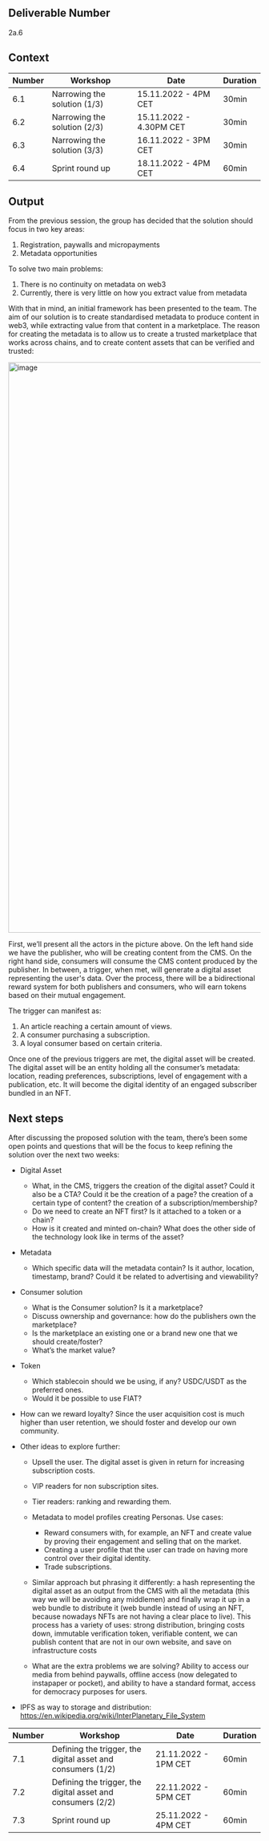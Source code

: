 ## Deliverable Number
2a.6

## Context

| Number        | Workshop      | Date         | Duration     |
| ------------- | ------------- |------------- |------------- |
| 6.1 | Narrowing the solution (1/3) |15.11.2022 - 4PM CET|30min|
| 6.2 | Narrowing the solution (2/3)  |15.11.2022 - 4.30PM CET|30min|
| 6.3 | Narrowing the solution (3/3)  |16.11.2022 - 3PM CET|30min|
| 6.4 | Sprint round up  |18.11.2022 - 4PM CET|60min|

## Output

From the previous session, the group has decided that the solution should focus in two key areas:
1. Registration, paywalls and micropayments
2. Metadata opportunities

To solve two main problems:
1. There is no continuity on metadata on web3
2. Currently, there is very little on how you extract value from metadata

With that in mind, an initial framework has been presented to the team. The aim of our solution is to create standardised metadata to produce content in web3, while extracting value from that content in a marketplace. The reason for creating the metadata is to allow us to create a trusted marketplace that works across chains, and to create content assets that can be verified and trusted:

<img width="1138" alt="image" src="https://user-images.githubusercontent.com/114009050/208706779-0b29588b-8eae-445c-9a14-324b3ddfcd9f.png">

First, we’ll present all the actors in the picture above. On the left hand side we have the publisher, who will be creating content from the CMS. On the right hand side, consumers will consume the CMS content produced by the publisher. In between, a trigger, when met, will generate a digital asset representing the user's data. Over the process, there will be a bidirectional reward system for both publishers and consumers, who will earn tokens based on their mutual engagement.


The trigger can manifest as:
1. An article reaching a certain amount of views.
2. A consumer purchasing a subscription.
3. A loyal consumer based on certain criteria.

Once one of the previous triggers are met, the digital asset will be created. The digital asset will be an entity holding all the consumer’s metadata: location, reading preferences, subscriptions, level of engagement with a publication, etc. It will become the digital identity of an engaged subscriber bundled in an NFT.

## Next steps
After discussing the proposed solution with the team, there’s been some open points and questions that will be the focus to keep refining the solution over the next two weeks:

- Digital Asset
  - What, in the CMS, triggers the creation of the digital asset? Could it also be a CTA? Could it be the creation of a page? the creation of a certain type of content? the creation of a subscription/membership?
  - Do we need to create an NFT first? Is it attached to a token or a chain?
  - How is it created and minted on-chain? What does the other side of the technology look like in terms of the asset?

- Metadata
  - Which specific data will the metadata contain? Is it author, location, timestamp, brand? Could it be related to advertising and viewability? 

- Consumer solution
  - What is the Consumer solution? Is it a marketplace? 
  - Discuss ownership and governance: how do the publishers own the marketplace? 
  - Is the marketplace an existing one or a brand new one that we should create/foster?
  - What’s the market value?

- Token
  - Which stablecoin should we be using, if any? USDC/USDT as the preferred ones.
  - Would it be possible to use FIAT? 

- How can we reward loyalty? Since the user acquisition cost is much higher than user retention, we should foster and develop our own community. 

- Other ideas to explore further:
  - Upsell the user. The digital asset is given in return for increasing subscription costs.

  - VIP readers for non subscription sites.

  - Tier readers: ranking and rewarding them.

  - Metadata to model profiles creating Personas. Use cases:
    - Reward consumers with, for example, an NFT and create value by proving their engagement and selling that on the market. 
    - Creating a user profile that the user can trade on having more control over their digital identity.
    - Trade subscriptions.

  - Similar approach but phrasing it differently: a hash representing the digital asset as an output from the CMS with all the metadata (this way we will be avoiding any middlemen) and finally wrap it up in a web bundle to distribute it (web bundle instead of using an NFT, because nowadays NFTs are not having a clear place to live). This process has a variety of uses: strong distribution, bringing costs down, immutable verification token, verifiable content, we can publish content that are not in our own website, and save on infrastructure costs

  - What are the extra problems we are solving? Ability to access our media from behind paywalls, offline access (now delegated to instapaper or pocket), and ability to have a standard format, access for democracy purposes for users.

 - IPFS as way to storage and distribution: https://en.wikipedia.org/wiki/InterPlanetary_File_System


| Number        | Workshop      | Date         | Duration     |
| ------------- | ------------- |------------- |------------- |
| 7.1 | Defining the trigger, the digital asset and consumers (1/2) |21.11.2022 - 1PM CET|60min|
| 7.2 | Defining the trigger, the digital asset and consumers (2/2)  |22.11.2022 - 5PM CET|60min|
| 7.3 | Sprint round up  |25.11.2022 - 4PM CET|60min|
